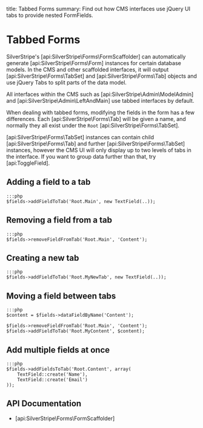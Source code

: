 title: Tabbed Forms
summary: Find out how CMS interfaces use jQuery UI tabs to provide nested FormFields.

# Tabbed Forms

SilverStripe's [api:SilverStripe\Forms\FormScaffolder] can automatically generate [api:SilverStripe\Forms\Form] instances for certain database models. In the
CMS and other scaffolded interfaces, it will output [api:SilverStripe\Forms\TabSet] and [api:SilverStripe\Forms\Tab] objects and use jQuery Tabs to split 
parts of the data model. 

<div class="notice" markdown="1">
All interfaces within the CMS such as [api:SilverStripe\Admin\ModelAdmin] and [api:SilverStripe\Admin\LeftAndMain] use tabbed interfaces by default.
</div>

When dealing with tabbed forms, modifying the fields in the form has a few differences. Each [api:SilverStripe\Forms\Tab] will be given a
name, and normally they all exist under the `Root` [api:SilverStripe\Forms\TabSet].

<div class="notice" markdown="1">
[api:SilverStripe\Forms\TabSet] instances can contain child [api:SilverStripe\Forms\Tab] and further [api:SilverStripe\Forms\TabSet] instances, however the CMS UI will only 
display up to two levels of tabs in the interface. If you want to group data further than that, try [api:ToggleField].
</div>

## Adding a field to a tab

	:::php
	$fields->addFieldToTab('Root.Main', new TextField(..));

## Removing a field from a tab
	
	:::php
	$fields->removeFieldFromTab('Root.Main', 'Content');

## Creating a new tab

	:::php
	$fields->addFieldToTab('Root.MyNewTab', new TextField(..));

## Moving a field between tabs

	:::php
	$content = $fields->dataFieldByName('Content');

	$fields->removeFieldFromTab('Root.Main', 'Content');
	$fields->addFieldToTab('Root.MyContent', $content);

## Add multiple fields at once

	:::php
	$fields->addFieldsToTab('Root.Content', array(
		TextField::create('Name'),
		TextField::create('Email')
	));

## API Documentation

* [api:SilverStripe\Forms\FormScaffolder]
